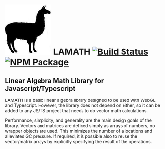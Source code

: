 
# ![Logo](images/llama.jpg) LAMATH [![Build Status](https://travis-ci.org/johtela/lamath.svg?branch=master)](https://travis-ci.org/johtela/lamath) [![NPM Package](https://badge.fury.io/js/lamath.svg)](https://www.npmjs.com/package/lamath)
## Linear Algebra Math Library for Javascript/Typescript 

LAMATH is a basic linear algebra library designed to be used with WebGL and Typescript. However, 
the library does not depend on either, so it can be added to any JS/TS project that needs to do 
vector math calculations.

Performance, simplicity, and generality are the main design goals of the library. Vectors and matrices 
are defined simply as arrays of numbers, no wrapper objects are used. This minimizes the number of 
allocations and alleviates GC pressure. If required, it is possible also to reuse the vector/matrix
arrays by explicitly specifying the result of the operations.

<div style="visibility:hidden;">
  Testing testing...
</div>
